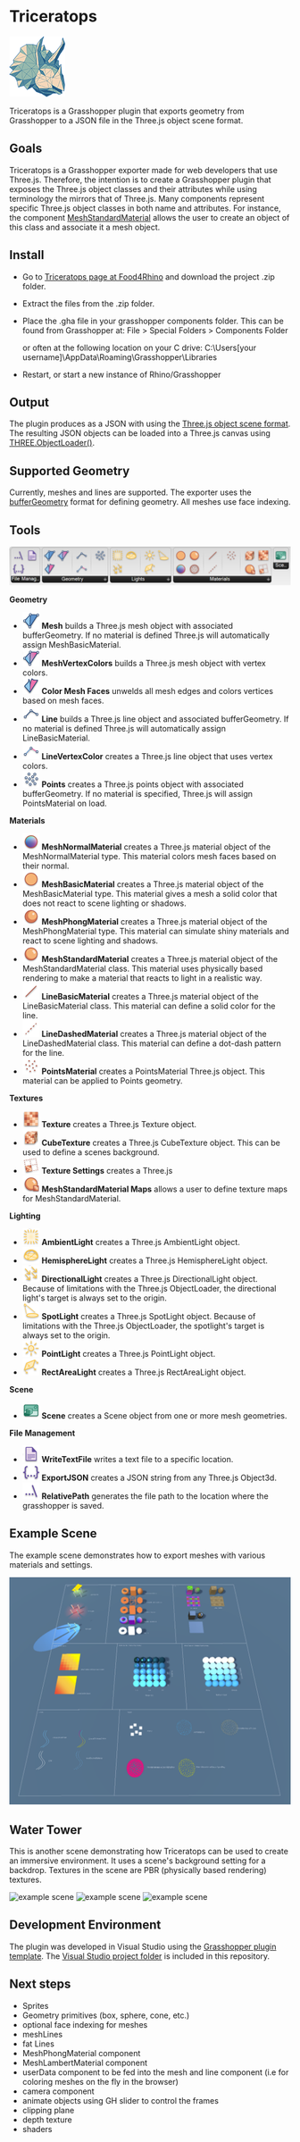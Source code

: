 # Triceratops

![Triceratops logo](assets/triceratops-logo-medium.png)

Triceratops is a Grasshopper plugin that exports geometry from Grasshopper to a JSON file in the Three.js object scene format.

## Goals

Triceratops is a Grasshopper exporter made for web developers that use Three.js. Therefore, the intention is to create a Grasshopper plugin that exposes the Three.js object classes and their attributes while using terminology the mirrors that of Three.js. Many components represent specific Three.js object classes in both name and attributes. For instance, the component [MeshStandardMaterial](https://threejs.org/docs/#api/en/materials/MeshStandardMaterial) allows the user to create an object of this class and associate it a mesh object.

## Install

* Go to [Triceratops page at Food4Rhino](https://www.food4rhino.com/app/triceratops) and download the project .zip folder.
* Extract the files from the .zip folder.
* Place the .gha file in your grasshopper components folder. This can be found from Grasshopper at:
  File > Special Folders > Components Folder

  or often at the following location on your C drive:
  C:\Users\[your username]\AppData\Roaming\Grasshopper\Libraries
* Restart, or start a new instance of Rhino/Grasshopper

## Output

The plugin produces as a JSON with using the [Three.js object scene format](https://github.com/mrdoob/three.js/wiki/JSON-Object-Scene-format-4). The resulting JSON objects can be loaded into a Three.js canvas using [THREE.ObjectLoader()](https://threejs.org/docs/#api/en/loaders/ObjectLoader).

## Supported Geometry

Currently, meshes and lines are supported. The exporter uses the [bufferGeometry](https://threejs.org/docs/#api/en/core/BufferGeometry) format for defining geometry. All meshes use face indexing.

## Tools

![Triceratops menu](assets/triceratops_panel.png)

**Geometry**
* ![Mesh](assets/Tri_Mesh.png) **Mesh** builds a Three.js mesh object with associated bufferGeometry. If no material is defined Three.js will automatically assign MeshBasicMaterial.
* ![MeshVertexColors](assets/Tri_MeshVertexColor.png) **MeshVertexColors** builds a Three.js mesh object with vertex colors.
* ![MeshColorFaces](assets/Tri_MeshColorFaces.png) **Color Mesh Faces** unwelds all mesh edges and colors vertices based on mesh faces.
* ![Line](assets/Tri_Line.png) **Line** builds a Three.js line object and associated bufferGeometry. If no material is defined Three.js will automatically assign LineBasicMaterial.
* ![LineColorSegments](assets/Tri_LineVertexColor.png) **LineVertexColor**  creates a Three.js line object that uses vertex colors.
* ![Points](assets/Tri_Points.png) **Points** creates a Three.js points object with associated bufferGeometry. If no material is specified, Three.js will assign PointsMaterial on load.

**Materials**
* ![MeshNormalMaterial](assets/Tri_MeshNormalMaterial.png) **MeshNormalMaterial** creates a Three.js material object of the MeshNormalMaterial type. This material colors mesh faces based on their normal.
* ![MeshBasicMaterial](assets/Tri_MeshBasicMaterial.png) **MeshBasicMaterial** creates a Three.js material object of the MeshBasicMaterial type. This material gives a mesh a solid color that does not react to scene lighting or shadows.
* ![MeshPhongMaterial](assets/Tri_MeshPhongMaterial.png) **MeshPhongMaterial** creates a Three.js material object of the MeshPhongMaterial type. This material can simulate shiny materials and react to scene lighting and shadows.
* ![MeshStandardMaterial](assets/Tri_MeshStandardMaterial.png) **MeshStandardMaterial** creates a Three.js material object of the MeshStandardMaterial class. This material uses physically based rendering to make a material that reacts to light in a realistic way.
* ![LineBasicMaterial](assets/Tri_LineBasicMaterial.png) **LineBasicMaterial** creates a Three.js material object of the LineBasicMaterial class. This material can define a solid color for the line.
* ![LineDashedMaterial](assets/Tri_LineDashedMaterial.png) **LineDashedMaterial** creates a Three.js material object of the LineDashedMaterial class. This material can define a dot-dash pattern for the line.
* ![PointsMaterial](assets/Tri_PointsMaterial.png) **PointsMaterial** creates a PointsMaterial Three.js object. This material can be applied to Points geometry.

**Textures**
* ![Texture](assets/Tri_Texture.png) **Texture** creates a Three.js Texture object.
* ![CubeTexture](assets/Tri_CubeTexture.png) **CubeTexture** creates a Three.js CubeTexture object. This can be used to define a scenes background.
* ![TextureSettings](assets/Tri_TextureSettings.png) **Texture Settings** creates a Three.js
* ![MeshStandardMaterialMaps](assets/Tri_MeshStandardMaterialMaps.png) **MeshStandardMaterial Maps** allows a user to define texture maps for MeshStandardMaterial.

**Lighting**
* ![AmbientLight](assets/Tri_AmbientLight.png) **AmbientLight** creates a Three.js AmbientLight object.
* ![HemisphereLight](assets/Tri_HemisphereLight.png) **HemisphereLight** creates a Three.js HemisphereLight object.
* ![DirectionalLight](assets/Tri_DirectionalLight.png) **DirectionalLight** creates a Three.js DirectionalLight object. Because of limitations with the Three.js ObjectLoader, the directional light's target is always set to the origin.
* ![SpotLight](assets/Tri_SpotLight.png) **SpotLight** creates a Three.js SpotLight object. Because of limitations with the Three.js ObjectLoader, the spotlight's target is always set to the origin.
* ![PointLight](assets/Tri_PointLight.png) **PointLight** creates a Three.js PointLight object.
* ![RectAreaLight](assets/Tri_RectAreaLight.png) **RectAreaLight** creates a Three.js RectAreaLight object.

**Scene**
* ![Scene](assets/Tri_Scene.png) **Scene** creates a Scene object from one or more mesh geometries.

**File Management**
* ![WriteTextFile](assets/Tri_TextFile.png) **WriteTextFile** writes a text file to a specific location.
* ![ExportJSON](assets/Tri_ExportJSON.png) **ExportJSON** creates a JSON string from any Three.js Object3d.
* ![RelativePath](assets/Tri_RelativePath.png) **RelativePath** generates the file path to the location where the grasshopper is saved.

## Example Scene

The example scene demonstrates how to export meshes with various materials and settings.

![example scene](assets/example_scene_0.png)

## Water Tower

This is another scene demonstrating how Triceratops can be used to create an immersive environment. It uses a scene's background setting for a backdrop. Textures in the scene are PBR (physically based rendering) textures.

![example scene](assets/water_tower_0.png)
![example scene](assets/water_tower_1.png)
![example scene](assets/water_tower_2.png)

## Development Environment

The plugin was developed in Visual Studio using the [Grasshopper plugin template](https://marketplace.visualstudio.com/items?itemName=McNeel.GrasshopperAssemblyforv6). The [Visual Studio project folder](https://github.com/meliharvey/Triceratops/tree/master/threejs-exporter) is included in this repository.

## Next steps
* Sprites
* Geometry primitives (box, sphere, cone, etc.)
* optional face indexing for meshes
* meshLines
* fat Lines
* MeshPhongMaterial component
* MeshLambertMaterial component
* userData component to be fed into the mesh and line component (i.e for coloring meshes on the fly in the browser)
* camera component
* animate objects using GH slider to control the frames
* clipping plane
* depth texture
* shaders
